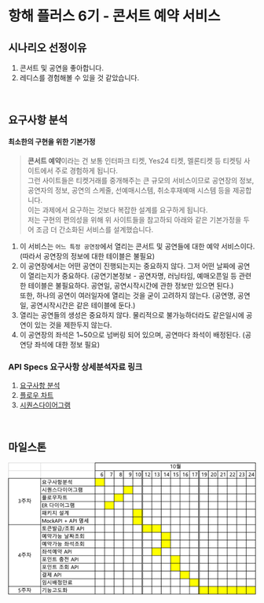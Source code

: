 # 항해 플러스 6기 - 콘서트 예약 서비스

## 시나리오 선정이유
1. 콘서트 및 공연을 좋아합니다.
2. 레디스를 경험해볼 수 있을 것 같았습니다.

<br/>

## 요구사항 분석
#### 최소한의 구현을 위한 기본가정
> **콘서트 예약**이라는 건 보통 인터파크 티켓, Yes24 티켓, 멜론티켓 등 티켓팅 사이트에서 주로 경험하게 됩니다.  
> 그런 사이트들은 티켓거래를 중개해주는 큰 규모의 서비스이므로 공연장의 정보, 공연자의 정보, 공연의 스케줄, 선예매시스템, 취소후재예매 시스템 등을 제공합니다.   
> 이는 과제에서 요구하는 것보다 복잡한 설계를 요구하게 됩니다.   
> 저는 구현의 편의성을 위해 위 사이트들을 참고하되 아래와 같은 기본가정을 두어 조금 더 간소화된 서비스를 설계했습니다.

1. 이 서비스는 `어느 특정 공연장`에서 열리는 콘서트 및 공연들에 대한 예약 서비스이다. (따라서 공연장의 정보에 대한 테이블은 불필요)
2. 이 공연장에서는 어떤 공연이 진행되는지는 중요하지 않다. 그저 어떤 날짜에 공연이 열리는지가 중요하다. (공연기본정보 - 공연자명, 러닝타임, 예매오픈일 등 관련한 테이블은 불필요하다. 공연일, 공연시작시간에 관한 정보만 있으면 된다.)  
또한, 하나의 공연이 여러일자에 열리는 것을 굳이 고려하지 않는다. (공연명, 공연일, 공연시작시간은 같은 테이블에 둔다.)
3. 열리는 공연들의 생성은 중요하지 않다. 물리적으로 불가능하더라도 같은일시에 공연이 있는 것을 제한두지 않는다. 
4. 이 공연장의 좌석은 1~50으로 넘버링 되어 있으며, 공연마다 좌석이 배정된다. (공연당 좌석에 대한 정보 필요)


### API Specs 요구사항 상세분석자료 링크
1. [요구사항 분석](docs/requirements.md)
2. [플로우 차트](docs/flowcharts.md)
3. [시퀀스다이어그램](docs/sequence.md)

<br/>

## 마일스톤
![milestone_img.png](docs/milestone_img.png)
